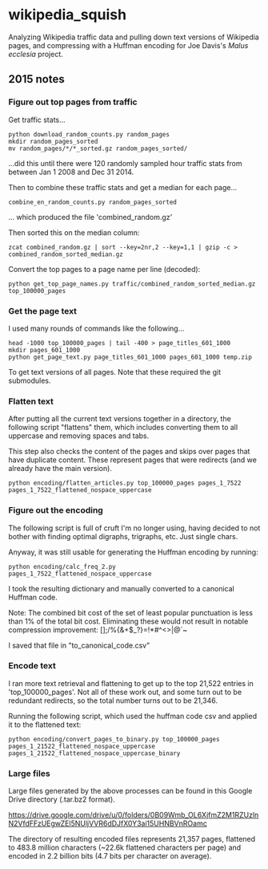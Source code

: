 # wikipedia_squish

Analyzing Wikipedia traffic data and pulling down text versions of Wikipedia pages, and compressing
with a Huffman encoding for Joe Davis's _Malus ecclesia_ project.

## 2015 notes

### Figure out top pages from traffic

Get traffic stats...

    python download_random_counts.py random_pages
    mkdir random_pages_sorted
    mv random_pages/*/*_sorted.gz random_pages_sorted/

...did this until there were 120 randomly sampled hour traffic stats from
between Jan 1 2008 and Dec 31 2014.

Then to combine these traffic stats and get a median for each page...

    combine_en_random_counts.py random_pages_sorted

... which produced the file 'combined_random.gz'

Then sorted this on the median column:

    zcat combined_random.gz | sort --key=2nr,2 --key=1,1 | gzip -c > combined_random_sorted_median.gz

Convert the top pages to a page name per line (decoded):

    python get_top_page_names.py traffic/combined_random_sorted_median.gz top_100000_pages

### Get the page text

I used many rounds of commands like the following...

    head -1000 top_100000_pages | tail -400 > page_titles_601_1000
    mkdir pages_601_1000
    python get_page_text.py page_titles_601_1000 pages_601_1000 temp.zip

To get text versions of all pages. Note that these required the git submodules.

### Flatten text

After putting all the current text versions together in a directory, the
following script "flattens" them, which includes converting them to all
uppercase and removing spaces and tabs.

This step also checks the content of the pages and skips over pages that have
duplicate content. These represent pages that were redirects (and we already
have the main version).

    python encoding/flatten_articles.py top_100000_pages pages_1_7522 pages_1_7522_flattened_nospace_uppercase

### Figure out the encoding

The following script is full of cruft I'm no longer using, having decided to
not bother with finding optimal digraphs, trigraphs, etc. Just single chars.

Anyway, it was still usable for generating the Huffman encoding by running:

    python encoding/calc_freq_2.py pages_1_7522_flattened_nospace_uppercase

I took the resulting dictionary and manually converted to a canonical
Huffman code.

Note: The combined bit cost of the set of least popular punctuation is
less than 1% of the total bit cost. Eliminating these would not result
in notable compression improvement: [];/%{&+$_?}\=!*#^<>|@`~

I saved that file in "to_canonical_code.csv"

### Encode text

I ran more text retrieval and flattening to get up to the top 21,522 entries
in 'top_100000_pages'. Not all of these work out, and some turn out to be
redundant redirects, so the total number turns out to be 21,346.

Running the following script, which used the huffman code csv and applied it
to the flattened text:

    python encoding/convert_pages_to_binary.py top_100000_pages pages_1_21522_flattened_nospace_uppercase pages_1_21522_flattened_nospace_uppercase_binary

### Large files

Large files generated by the above processes can be found in this Google
Drive directory (.tar.bz2 format).

https://drive.google.com/drive/u/0/folders/0B09Wmb_OL6XjfmZ2M1RZUzlnN2VfdFFzUEgwZEl5NUljVVR6dDJfX0Y3ai15UHNBVnROamc

The directory of resulting encoded files represents 21,357 pages, flattened to
483.8 million characters (~22.6k flattened characters per page) and encoded in
2.2 billion bits (4.7 bits per character on average).
